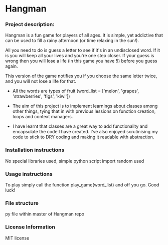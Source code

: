 # Hangman

### Project description: 
  Hangman is a fun game for players of all ages. It is simple, yet addictive that can be used to fill a rainy afternoon (or time relaxing in the sun!). 
  
  All you need to do is guess a letter to see if it's in an undisclosed word. If it is you will keep all your lives and you're one step closer. If your guess is wrong then you will lose a life (in this game you have 5) before you guess again. 
  
  This version of the game notifies you if you choose the same letter twice, and you will not lose a life for that. 

 - All the words are types of fruit (word_list = ['melon', 'grapes', 'strawberries', 'figs', 'kiwi'])

 - The aim of this project is to implement learnings about classes among other things, tying that in with previous lessions on function creation, loops and context managers.

 - I have learnt that classes are a great way to add functionality and encapsulate the code I have created. I've also enjoyed scrutinising my code to stick to DRY coding and making it readable with abstraction. 

### Installation instructions
  No special libraries used, simple python script
  import random used 

### Usage instructions
  To play simply call the function play_game(word_list) and off you go. Good luck!

### File structure
  py file 
  within master of Hangman repo 
  

### License Information
MIT license   

